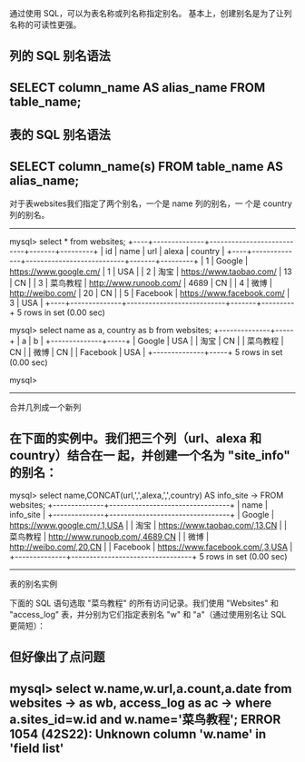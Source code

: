 通过使用 SQL，可以为表名称或列名称指定别名。
基本上，创建别名是为了让列名称的可读性更强。

列的 SQL 别名语法
----------------------------------------------------
SELECT column_name AS alias_name
FROM table_name;
----------------------------------------------------

表的 SQL 别名语法
----------------------------------------------------
SELECT column_name(s)
FROM table_name AS alias_name;
----------------------------------------------------

对于表websites我们指定了两个别名，一个是 name 列的别名，一
个是 country 列的别名。


----------------------------------------------------
mysql> select * from websites;
+----+--------------+---------------------------+-------+---------+
| id | name         | url                       | alexa | country |
+----+--------------+---------------------------+-------+---------+
|  1 | Google       | https://www.google.cm/    |     1 | USA     |
|  2 | 淘宝         | https://www.taobao.com/   |    13 | CN      |
|  3 | 菜鸟教程     | http://www.runoob.com/    |  4689 | CN      |
|  4 | 微博         | http://weibo.com/         |    20 | CN      |
|  5 | Facebook     | https://www.facebook.com/ |     3 | USA     |
+----+--------------+---------------------------+-------+---------+
5 rows in set (0.00 sec)

mysql> select name as a, country as b from websites;
+--------------+-----+
| a            | b   |
+--------------+-----+
| Google       | USA |
| 淘宝         | CN  |
| 菜鸟教程     | CN  |
| 微博         | CN  |
| Facebook     | USA |
+--------------+-----+
5 rows in set (0.00 sec)

mysql> 

----------------------------------------------------

合并几列成一个新列

在下面的实例中。我们把三个列（url、alexa 和 country）结合在一
起，并创建一个名为 "site_info" 的别名：
----------------------------------------------------

mysql> select name,CONCAT(url,',',alexa,',',country) AS info_site
    -> FROM websites;
+--------------+---------------------------------+
| name         | info_site                       |
+--------------+---------------------------------+
| Google       | https://www.google.cm/,1,USA    |
| 淘宝         | https://www.taobao.com/,13,CN   |
| 菜鸟教程     | http://www.runoob.com/,4689,CN  |
| 微博         | http://weibo.com/,20,CN         |
| Facebook     | https://www.facebook.com/,3,USA |
+--------------+---------------------------------+
5 rows in set (0.00 sec)


----------------------------------------------------

表的别名实例

下面的 SQL 语句选取 "菜鸟教程" 的所有访问记录。我们使用 "Websites" 
和 "access_log" 表，并分别为它们指定表别名 "w" 和 "a"（通过使用别名让 SQL 更简短）：

但好像出了点问题
----------------------------------------------------
mysql> select w.name,w.url,a.count,a.date from websites 
    -> as wb, access_log as ac
    -> where a.sites_id=w.id and w.name='菜鸟教程';
ERROR 1054 (42S22): Unknown column 'w.name' in 'field list'
----------------------------------------------------



